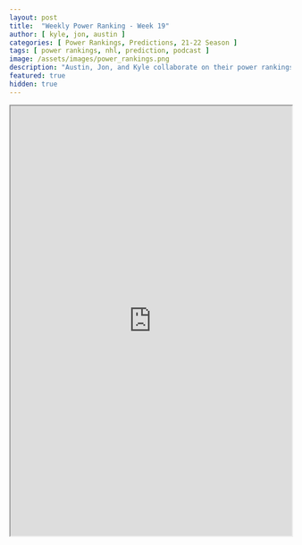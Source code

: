 ```yaml
---
layout: post
title:  "Weekly Power Ranking - Week 19"
author: [ kyle, jon, austin ]
categories: [ Power Rankings, Predictions, 21-22 Season ]
tags: [ power rankings, nhl, prediction, podcast ]
image: /assets/images/power_rankings.png
description: "Austin, Jon, and Kyle collaborate on their power rankings for week 19 of the NHL 2021 season."
featured: true
hidden: true
---
```


<iframe src="https://docs.google.com/spreadsheets/d/e/2PACX-1vQW57PKLXbre18473p8h1AVbISK04PyEgKSvQLNVOXRcAOS7iZwVYcp6D8l9nj74IQCQK5A3wmmA8oL/pubhtml?gid=0&amp;single=true&amp;widget=true&amp;headers=false"  width="100%" height="770"></iframe>
